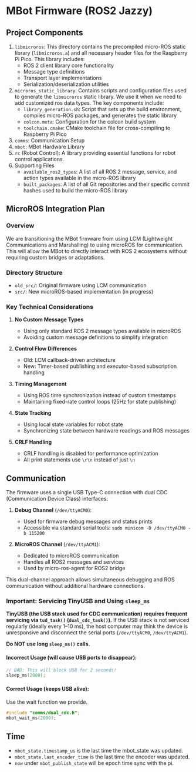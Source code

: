 # MBot Firmware (ROS2 Jazzy)
## Project Components
1. `libmicroros`: This directory contains the precompiled micro-ROS static library (`libmicroros.a`) and all necessary header files for the Raspberry Pi Pico. This library includes:
    - ROS 2 client library core functionality
    - Message type definitions
    - Transport layer implementations
    - Serialization/deserialization utilities
2. `microros_static_library`: Contains scripts and configuration files used to generate the `libmicroros` static library. We use it when we need to add customized ros data types. The key components include:
    - `library_generation.sh`: Script that sets up the build environment, compiles micro-ROS packages, and generates the static library
    - `colcon.meta`: Configuration for the colcon build system
    - `toolchain.cmake`: CMake toolchain file for cross-compiling to Raspberry Pi Pico
3. `comms`: Communication Setup
4. `mbot`: MBot Hardware Library
5. `rc` (Robot Control): A library providing essential functions for robot control applications.
6. Supporting Files
    - `available_ros2_types`: A list of all ROS 2 message, service, and action types available in the micro-ROS library
    - `built_packages`: A list of all Git repositories and their specific commit hashes used to build the micro-ROS library

## MicroROS Integration Plan

### Overview
We are transitioning the MBot firmware from using LCM (Lightweight Communications and Marshalling) to using microROS for communication. This will allow the MBot to directly interact with ROS 2 ecosystems without requiring custom bridges or adaptations.

### Directory Structure
- `old_src/`: Original firmware using LCM communication
- `src/`: New microROS-based implementation (in progress)

### Key Technical Considerations
1. **No Custom Message Types**
   - Using only standard ROS 2 message types available in microROS
   - Avoiding custom message definitions to simplify integration

2. **Control Flow Differences**
   - Old: LCM callback-driven architecture
   - New: Timer-based publishing and executor-based subscription handling

3. **Timing Management**
   - Using ROS time synchronization instead of custom timestamps
   - Maintaining fixed-rate control loops (25Hz for state publishing)

4. **State Tracking**
   - Using local state variables for robot state
   - Synchronizing state between hardware readings and ROS messages

5. **CRLF Handling**
   - CRLF handling is disabled for performance optimization
   - All print statements use `\r\n` instead of just `\n`

## Communication
The firmware uses a single USB Type-C connection with dual CDC (Communication Device Class) interfaces:
1. **Debug Channel** (`/dev/ttyACM0`):
   - Used for firmware debug messages and status prints
   - Accessible via standard serial tools: `sudo minicom -D /dev/ttyACM0 -b 115200`

2. **MicroROS Channel** (`/dev/ttyACM1`):
   - Dedicated to microROS communication
   - Handles all ROS2 messages and services
   - Used by micro-ros-agent for ROS2 bridge

This dual-channel approach allows simultaneous debugging and ROS communication without additional hardware connections.

### Important: Servicing TinyUSB and Using `sleep_ms`

**TinyUSB (the USB stack used for CDC communication) requires frequent servicing via `tud_task()` (`dual_cdc_task()`).**
If the USB stack is not serviced regularly (ideally every 1–10 ms), the host computer may think the device is unresponsive and disconnect the serial ports (`/dev/ttyACM0`, `/dev/ttyACM1`).

**Do NOT use long `sleep_ms()` calls.**

#### **Incorrect Usage (will cause USB ports to disappear):**
```c
// BAD: This will block USB for 2 seconds!
sleep_ms(2000);
```

#### **Correct Usage (keeps USB alive):**
Use the wait function we provide.
```c
#include "comms/dual_cdc.h";
mbot_wait_ms(2000);
```


## Time 
- `mbot_state.timestamp_us` is the last time the mbot_state was updated.
- `mbot_state.last_encoder_time` is the last time the encoder was updated.
- `now` under `mbot_publish_state` will be epoch time sync with the pi.